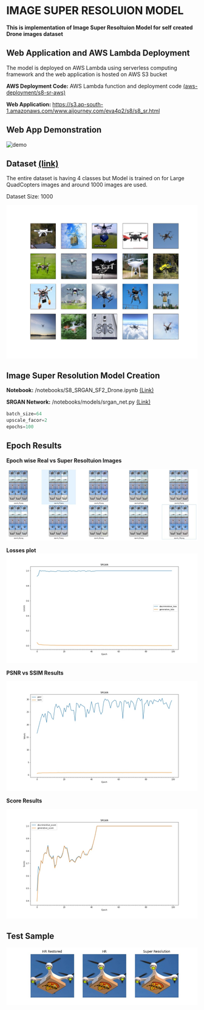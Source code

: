# IMAGE SUPER RESOLUION MODEL

**This is implementation of Image Super Resoltuion Model for self created Drone images dataset**

## Web Application and AWS Lambda Deployment

The model is deployed on AWS Lambda using serverless computing framework and the web application is hosted on AWS S3 bucket

**AWS Deployment Code:** AWS Lambda function and deployment code [(aws-deployment/s8-sr-aws)](aws-deployment/s8-sr-aws)
 
**Web Application:** https://s3.ap-south-1.amazonaws.com/www.aijourney.com/eva4p2/s8/s8_sr.html


## Web App Demonstration

![demo](doc_images/s8_demo_sr.gif)


## Dataset [(link)](https://drive.google.com/drive/folders/1nsJIyTlz4APUZKjNCSnh7QiJt4vdK53k?usp=sharing)

The entire dataset is having 4 classes but Model is trained on  for Large QuadCopters images and around 1000 images are used.

Dataset Size: 1000

![sample](doc_images/dataset_samples.jpg)

## Image Super Resolution Model Creation
 
**Notebook:** /notebooks/S8_SRGAN_SF2_Drone.ipynb [(Link)](notebooks/S8_SRGAN_SF2_Drone.ipynb)

**SRGAN Network:** /notebooks/models/srgan_net.py [(Link)](notebooks/models/srgan_net.py)

```python
batch_size=64
upscale_facor=2
epochs=100
```

## Epoch Results

**Epoch wise Real vs Super Resoltuion Images**

![result](doc_images/sf2_epoch_results.jpg)

**Losses plot**
![result](doc_images/sf2_losses_plot.jpg)

**PSNR vs SSIM Results**

![result](doc_images/sf2_psnr_ssim_plot.jpg)

**Score Results**

![result](doc_images/sf2_scores_plot.jpg)

## Test Sample

![result](doc_images/sf2_result.jpg)





